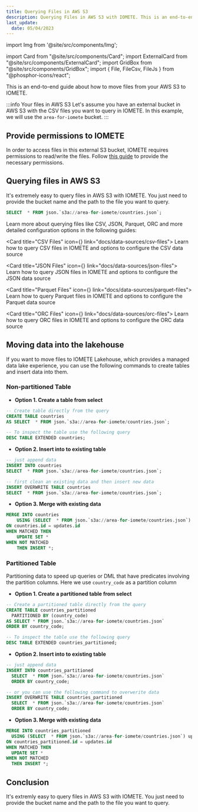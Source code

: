 ```yaml
---
title: Querying Files in AWS S3
description: Querying Files in AWS S3 with IOMETE. This is an end-to-end guide about how to query and move files from your AWS S3 to IOMETE
last_update:
  date: 05/04/2023
---
```


import Img from '@site/src/components/Img';

import Card from "@site/src/components/Card";
import ExternalCard from "@site/src/components/ExternalCard";
import GridBox from "@site/src/components/GridBox";
import { File, FileCsv, FileJs } from "@phosphor-icons/react";

This is an end-to-end guide about how to move files from your AWS S3 to IOMETE.

:::info Your files in AWS S3
Let's assume you have an external bucket in AWS S3 with the CSV files you want to query in IOMETE. In this example, we will use the `area-for-iomete` bucket.
:::

## Provide permissions to IOMETE

In order to access files in this external S3 bucket, IOMETE requires permissions to read/write the files. Follow [this guide](/docs/guides/external-s3-buckets-access) to provide the necessary permissions.

## Querying files in AWS S3

It's extremely easy to query files in AWS S3 with IOMETE. You just need to provide the bucket name and the path to the file you want to query.

```sql
SELECT  * FROM json.`s3a://area-for-iomete/countries.json`;
```

Learn more about querying files like CSV, JSON, Parquet, ORC and more detailed configuration options in the following guides:

<GridBox>

<Card title="CSV Files" icon={<FileCsv />} link="docs/data-sources/csv-files">
Learn how to query CSV files in IOMETE and options to configure the CSV data source
</Card>

<Card title="JSON Files" icon={<FileJs />} link="docs/data-sources/json-files">
Learn how to query JSON files in IOMETE and options to configure the JSON data source
</Card>

<Card title="Parquet Files" icon={<File />} link="docs/data-sources/parquet-files">
Learn how to query Parquet files in IOMETE and options to configure the Parquet data source
</Card>

<Card title="ORC Files" icon={<File />} link="docs/data-sources/orc-files">
Learn how to query ORC files in IOMETE and options to configure the ORC data source
</Card>

</GridBox>

## Moving data into the lakehouse

If you want to move files to IOMETE Lakehouse, which provides a managed data lake experience, you can use the following commands to create tables and insert data into them.

### Non-partitioned Table

- **Option 1. Create a table from select**

```sql SQL
-- Create table directly from the query
CREATE TABLE countries
AS SELECT  * FROM json.`s3a://area-for-iomete/countries.json`;

-- To inspect the table use the following query
DESC TABLE EXTENDED countries;
```

- **Option 2. Insert into to existing table**

```sql
-- just append data
INSERT INTO countries
SELECT  * FROM json.`s3a://area-for-iomete/countries.json`;

-- first clean an existing data and then insert new data
INSERT OVERWRITE TABLE countries
SELECT  * FROM json.`s3a://area-for-iomete/countries.json`;
```

- **Option 3. Merge with existing data**

```sql
MERGE INTO countries
    USING (SELECT  * FROM json.`s3a://area-for-iomete/countries.json`) updates
ON countries.id = updates.id
WHEN MATCHED THEN
    UPDATE SET *
WHEN NOT MATCHED
    THEN INSERT *;
```

### Partitioned Table

Partitioning data to speed up queries or DML that have predicates involving the partition columns. Here we use `country_code` as a partition column

- **Option 1. Create a partitioned table from select**

```sql SQL
-- Create a partitioned table directly from the query
CREATE TABLE countries_partitioned
  PARTITIONED BY (country_code)
AS SELECT * FROM json.`s3a://area-for-iomete/countries.json`
ORDER BY country_code;

-- To inspect the table use the following query
DESC TABLE EXTENDED countries_partitioned;
```

- **Option 2. Insert into to existing table**

```sql SQL
-- just append data
INSERT INTO countries_partitioned
  SELECT  * FROM json.`s3a://area-for-iomete/countries.json`
  ORDER BY country_code;

-- or you can use the following command to overwerite data
INSERT OVERWRITE TABLE countries_partitioned
  SELECT  * FROM json.`s3a://area-for-iomete/countries.json`
  ORDER BY country_code;
```

- **Option 3. Merge with existing data**

```sql
MERGE INTO countries_partitioned
  USING (SELECT  * FROM json.`s3a://area-for-iomete/countries.json`) updates
ON countries_partitioned.id = updates.id
WHEN MATCHED THEN
  UPDATE SET *
WHEN NOT MATCHED
  THEN INSERT *;
```

## Conclusion

It's extremly easy to query files in AWS S3 with IOMETE. You just need to provide the bucket name and the path to the file you want to query.
